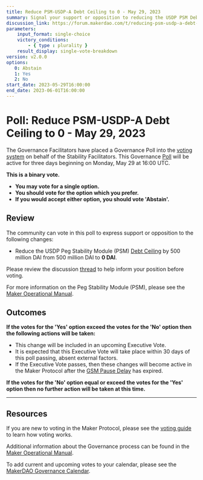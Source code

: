 ```yaml
---
title: Reduce PSM-USDP-A Debt Ceiling to 0 - May 29, 2023
summary: Signal your support or opposition to reducing the USDP PSM Debt Ceiling to 0 DAI.
discussion_link: https://forum.makerdao.com/t/reducing-psm-usdp-a-debt-ceiling/20980
parameters:
    input_format: single-choice
    victory_conditions:
        - { type : plurality }
    result_display: single-vote-breakdown
version: v2.0.0
options:
   0: Abstain
   1: Yes
   2: No
start_date: 2023-05-29T16:00:00
end_date: 2023-06-01T16:00:00
---
```

# Poll: Reduce PSM-USDP-A Debt Ceiling to 0 - May 29, 2023

The Governance Facilitators have placed a Governance Poll into the [voting system](https://vote.makerdao.com/polling) on behalf of the Stability Facilitators. This Governance [Poll](https://manual.makerdao.com/governance/governance-cycle/weekly-governance-cycle#weekly-governance-cycle-definitions-mip16c1) will be active for three days beginning on Monday, May 29 at 16:00 UTC.

**This is a binary vote.**
- **You may vote for a single option.**
- **You should vote for the option which you prefer.**
- **If you would accept either option, you should vote 'Abstain'.**

## Review

The community can vote in this poll to express support or opposition to the following changes:
* Reduce the USDP Peg Stability Module (PSM) [Debt Ceiling](https://manual.makerdao.com/parameter-index/vault-risk/param-debt-ceiling) by 500 million DAI from 500 million DAI to **0 DAI**.

Please review the discussion [thread](https://forum.makerdao.com/t/reducing-psm-usdp-a-debt-ceiling/20980) to help inform your position before voting.

For more information on the Peg Stability Module (PSM), please see the [Maker Operational Manual](https://manual.makerdao.com/module-index/module-psm).

## Outcomes

**If the votes for the 'Yes' option exceed the votes for the 'No' option then the following actions will be taken:**
* This change will be included in an upcoming Executive Vote.
* It is expected that this Executive Vote will take place within 30 days of this poll passing, absent external factors.
* If the Executive Vote passes, then these changes will become active in the Maker Protocol after the [GSM Pause Delay](https://manual.makerdao.com/parameter-index/core/param-gsm-pause-delay) has expired.

**If the votes for the 'No' option equal or exceed the votes for the 'Yes' option then no further action will be taken at this time.**

---

## Resources

If you are new to voting in the Maker Protocol, please see the [voting guide](https://manual.makerdao.com/governance/voting-in-makerdao/on-chain-governance) to learn how voting works.

Additional information about the Governance process can be found in the [Maker Operational Manual](https://manual.makerdao.com).

To add current and upcoming votes to your calendar, please see the [MakerDAO Governance Calendar](https://manual.makerdao.com/makerdao/calendars/governance-calendar).
